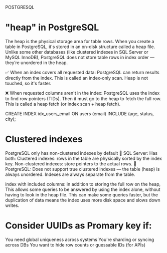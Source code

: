 POSTGRESQL


#  "heap" in PostgreSQL
The heap is the physical storage area for table rows.
When you create a table in PostgreSQL, it's stored in an on-disk structure called a heap file.
Unlike some other databases (like clustered indexes in SQL Server or MySQL InnoDB), PostgreSQL does not store table rows in index order — they’re unordered in the heap.

✅ When an index covers all requested data:
PostgreSQL can return results directly from the index.
This is called an index-only scan.
Heap is not touched, so it's faster.

❌ When requested columns aren't in the index:
PostgreSQL uses the index to find row pointers (TIDs).
Then it must go to the heap to fetch the full row.
This is called a heap fetch (or index scan + heap fetch).


CREATE INDEX idx_users_email
ON users (email)
INCLUDE (age, status, city);

# Clustered indexes
PostgreSQL only has non-clustered indexes by default
📌 SQL Server:
Has both:
Clustered indexes: rows in the table are physically sorted by the index key.
Non-clustered indexes: store pointers to the actual rows.
🐘 PostgreSQL:
Does not support true clustered indexes — the table (heap) is always unordered.
Indexes are always separate from the table.

index with included columns:
in addition to storing the full row on the heap, This allows some queries to be answered by using the index alone, without having to look in the heap file. This can make some queries faster, but the duplication of data means the index uses more disk space and slows down writes.


# Consider UUIDs as Promary key if:
You need global uniqueness across systems
You're sharding or syncing across DBs
You want to hide row counts or guessable IDs (for APIs)

